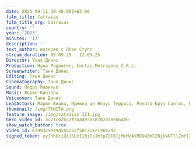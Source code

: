 ```yaml
---
date: 2025-09-11 20:40:00Z+03:00
film_title: Catraias
film_title_org: Catraias
country: ''
year: '2023'
minutes: '17'
description: ''
text_author: интервю с Леви Ступс
stream_duration: 05.09.25 - 12.09.25
Director: Таня Динис
Production: Нуно Родригес, Curtas Metragens C.R.L.
Screenwriter: Таня Динис
Editing: Таня Динис
Cinematography: Таня Динис
Sound: Педро Мариньо
Music: Жорже Кинтела
Voiceover: Таня Динис
LeadActors: Мария Виана, Ирмина де Жезус Терросо, Ренато Круз Сантос, Руте Рибейро
thumbnail: /img/TANITA.png
feature_image: /img/catraias III.jpg
hero_video_id: ac21c626c2f2aa493a58702da8eb6400
show_watch_button: true
video_id: 6799329e49d585252f581311c19642d3
signed_token: eyJhbGciOiJSUzI1NiIsImtpZCI6IjMxMzAxMDQ4ZmE2NjkwNTllZmY1ZjFiNGFiNmQxOGMwIn0.eyJzdWIiOiI2Nzk5MzI5ZTQ5ZDU4NTI1MmY1ODEzMTFjMTk2NDJkMyIsImtpZCI6IjMxMzAxMDQ4ZmE2NjkwNTllZmY1ZjFiNGFiNmQxOGMwIiwiZXhwIjoiMTc1NzY3Mzc4NyIsIm5iZiI6IjE3NTc1ODM3ODciLCJhY2Nlc3NSdWxlcyI6W3siYWN0aW9uIjoiYWxsb3ciLCJ0eXBlIjoiaXAuZ2VvaXAuY291bnRyeSIsImNvdW50cnkiOlsiQkciXX0seyJhY3Rpb24iOiJibG9jayIsInR5cGUiOiJhbnkifV19.E0iLMbU1MtbJgTU3xmd4sVfV0uxfu0-Dl31LlVrER4XnHaMUgPSVOAEDMYtvec0YZNjBtFl7hvXJgoPCeD6GuYRT0rbcyToFeA5AeLlPNBo-OkmPGr5Npeb6xpUMgHo654V70MvNEQcv0HjScEyQcJuA43ajHd90skLLucSvg7zRU_95W7KjCqdtAal--08gKnZDjAoNTY0-EcdA81XyDQCLMZL6-6qE-lqUYYIPB_Z_xpaGQ1VXhD_yINDpX-htST0T2KLhcvJclAYZLpLYVmRXJMjSKW-XUj56nyl0YhQfTlPUerd3vpGfAf8CqJ-6Ermux_HJ10v7BmWwRkuk5w
---
```


